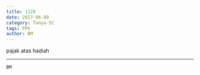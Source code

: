 ```yaml
---
title: 1129
date: 2017-06-08
category: Tanya-SC
tags: PPh
author: BM
---
```


pajak atas hadiah

---



`BM`
